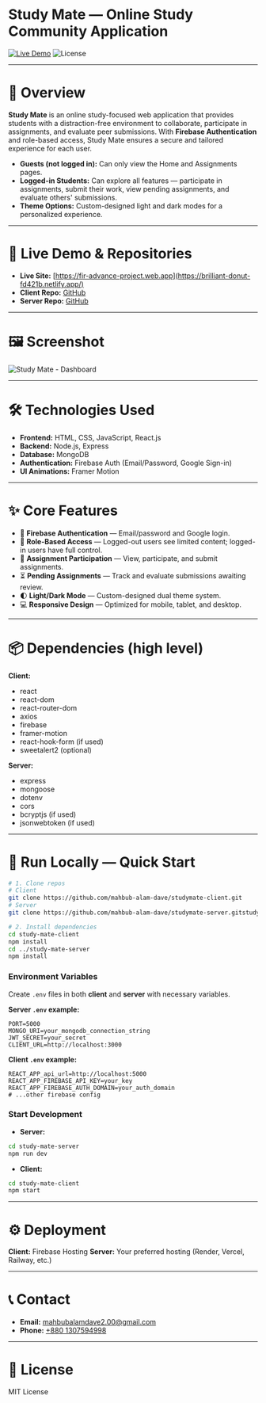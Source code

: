# Study Mate — Online Study Community Application

[![Live Demo](https://img.shields.io/badge/Live-Demo-brightgreen)](https://brilliant-donut-fd421b.netlify.app/)  ![License](https://img.shields.io/badge/License-MIT-blue)

---

# 📖 Overview

**Study Mate** is an online study-focused web application that provides students with a distraction-free environment to collaborate, participate in assignments, and evaluate peer submissions. With **Firebase Authentication** and role-based access, Study Mate ensures a secure and tailored experience for each user.

* **Guests (not logged in):** Can only view the Home and Assignments pages.
* **Logged-in Students:** Can explore all features — participate in assignments, submit their work, view pending assignments, and evaluate others' submissions.
* **Theme Options:** Custom-designed light and dark modes for a personalized experience.

---

# 🔗 Live Demo & Repositories

* **Live Site:** [https://fir-advance-project.web.app](https://brilliant-donut-fd421b.netlify.app/)
* **Client Repo:** [GitHub](https://github.com/mahbub-alam-dave/studymate-client.git)
* **Server Repo:** [GitHub](https://github.com/mahbub-alam-dave/studymate-server.git)

---

# 🖼 Screenshot

![Study Mate - Dashboard](./public/study-mate-dashboard.png)

---

# 🛠 Technologies Used

* **Frontend:** HTML, CSS, JavaScript, React.js
* **Backend:** Node.js, Express
* **Database:** MongoDB
* **Authentication:** Firebase Auth (Email/Password, Google Sign-in)
* **UI Animations:** Framer Motion

---

# ✨ Core Features

* 🔐 **Firebase Authentication** — Email/password and Google login.
* 🎯 **Role-Based Access** — Logged-out users see limited content; logged-in users have full control.
* 📝 **Assignment Participation** — View, participate, and submit assignments.
* ⏳ **Pending Assignments** — Track and evaluate submissions awaiting review.
* 🌓 **Light/Dark Mode** — Custom-designed dual theme system.
* 💻 **Responsive Design** — Optimized for mobile, tablet, and desktop.

---

# 📦 Dependencies (high level)

**Client:**

* react
* react-dom
* react-router-dom
* axios
* firebase
* framer-motion
* react-hook-form (if used)
* sweetalert2 (optional)

**Server:**

* express
* mongoose
* dotenv
* cors
* bcryptjs (if used)
* jsonwebtoken (if used)

---

# 🚀 Run Locally — Quick Start

```bash
# 1. Clone repos
# Client
git clone https://github.com/mahbub-alam-dave/studymate-client.git
# Server
git clone https://github.com/mahbub-alam-dave/studymate-server.gitstudy-mate-server

# 2. Install dependencies
cd study-mate-client
npm install
cd ../study-mate-server
npm install
```

### Environment Variables

Create `.env` files in both **client** and **server** with necessary variables.

**Server `.env` example:**

```env
PORT=5000
MONGO_URI=your_mongodb_connection_string
JWT_SECRET=your_secret
CLIENT_URL=http://localhost:3000
```

**Client `.env` example:**

```env
REACT_APP_api_url=http://localhost:5000
REACT_APP_FIREBASE_API_KEY=your_key
REACT_APP_FIREBASE_AUTH_DOMAIN=your_auth_domain
# ...other firebase config
```

### Start Development

* **Server:**

```bash
cd study-mate-server
npm run dev
```

* **Client:**

```bash
cd study-mate-client
npm start
```

---

# ⚙️ Deployment

**Client:** Firebase Hosting
**Server:** Your preferred hosting (Render, Vercel, Railway, etc.)

---

# 📞 Contact

* **Email:** [mahbubalamdave2.00@gmail.com](mailto:mahbubalamdave2.00@gmail.com)
* **Phone:** [+880 1307594998](tel:+8801307594998)

---

# 🧾 License

MIT License
